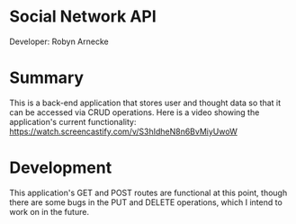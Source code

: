 # Social Network API

Developer: Robyn Arnecke

# Summary 

This is a back-end application that stores user and thought data so that it can be accessed via CRUD operations. Here is a video showing the application's current functionality: https://watch.screencastify.com/v/S3hIdheN8n6BvMiyUwoW

# Development

This application's GET and POST routes are functional at this point, though there are some bugs in the PUT and DELETE operations, which I intend to work on in the future. 